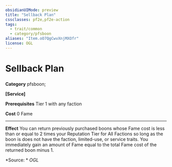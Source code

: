 ```yaml
---
obsidianUIMode: preview
title: "Sellback Plan"
cssclasses: pf2e,pf2e-action
tags:
  - trait/common
  - category/pfsboon
aliases: "Item.oO7QgCwvXnjMXOfr"
license: OGL
---
```

# Sellback Plan

### 

**Category** pfsboon; 




**\[Service\]**

**Prerequisites** Tier 1 with any faction

**Cost** 0 Fame

* * *

**Effect** You can return previously purchased boons whose Fame cost is less than or equal to 2 times your Reputation Tier for All Factions so long as the boon is does not have the faction, limited-use, or service traits. You immediately gain an amount of Fame equal to the total Fame cost of the returned boon minus 1.

*Source: *
*OGL*